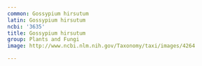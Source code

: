 ```yaml
---
common: Gossypium hirsutum
latin: Gossypium hirsutum
ncbi: '3635'
title: Gossypium hirsutum
group: Plants and Fungi
image: http://www.ncbi.nlm.nih.gov/Taxonomy/taxi/images/4264

---
```

